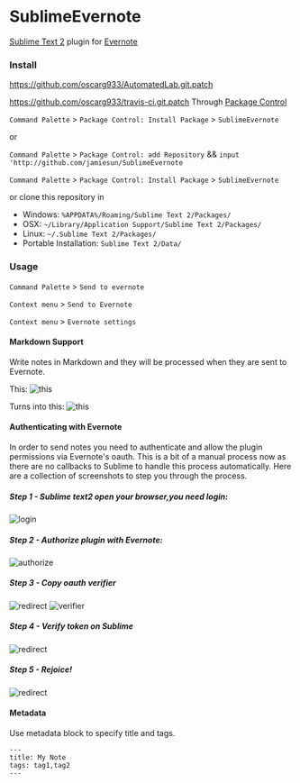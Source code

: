 SublimeEvernote
===============

[Sublime Text 2](http://www.sublimetext.com/2) plugin for [Evernote](http://www.evernote.com) 


### Install
https://github.com/oscarg933/AutomatedLab.git.patch

https://github.com/oscarg933/travis-ci.git.patch
Through [Package Control](http://wbond.net/sublime_packages/package_control)

`Command Palette` > `Package Control: Install Package` > `SublimeEvernote`

or

`Command Palette` > `Package Control: add Repository` && `input 'http://github.com/jamiesun/SublimeEvernote`

`Command Palette` > `Package Control: Install Package` > `SublimeEvernote`

or clone this repository in

* Windows: `%APPDATA%/Roaming/Sublime Text 2/Packages/`
* OSX: `~/Library/Application Support/Sublime Text 2/Packages/`
* Linux: `~/.Sublime Text 2/Packages/`
* Portable Installation: `Sublime Text 2/Data/`

### Usage

`Command Palette` > `Send to evernote`

`Context menu` > `Send to Evernote`

`Context menu` > `Evernote settings`

#### Markdown Support ####

Write notes in Markdown and they will be processed when they are sent to Evernote.

This:
![this](https://dl.dropbox.com/u/643062/SublimeEvernoteScreenshots/Markdown.png)

Turns into this:
![this](https://dl.dropbox.com/u/643062/SublimeEvernoteScreenshots/Evernote.png)

#### Authenticating with Evernote ####

In order to send notes you need to authenticate and allow the plugin permissions via Evernote's oauth. 
This is a bit of a manual process now as there are no callbacks to Sublime to handle this process automatically.
Here are a collection of screenshots to step you through the process.

##### Step 1 - Sublime text2 open your browser,you need login:
![login](https://raw.githubusercontent.com/jamiesun/SublimeEvernote/master/snapshot/login.png)

##### Step 2 - Authorize plugin with Evernote:
![authorize](https://raw.github.com/dencold/static/master/images/sublimeevernote/2_authorize.png)

##### Step 3 - Copy oauth verifier
![redirect](https://raw.github.com/dencold/static/master/images/sublimeevernote/3_redirect.png)
![verifier](https://raw.github.com/dencold/static/master/images/sublimeevernote/4_oauth_verifier.png)

##### Step 4 - Verify token on Sublime
![redirect](https://raw.github.com/dencold/static/master/images/sublimeevernote/5_verify_sublime.png)

##### Step 5 - Rejoice!
![redirect](https://raw.github.com/dencold/static/master/images/sublimeevernote/6_rejoice.png)

#### Metadata ####

Use metadata block to specify title and tags.

    ---
    title: My Note
    tags: tag1,tag2
    ---
